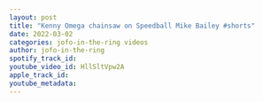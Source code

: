 ```yaml
---
layout: post
title: "Kenny Omega chainsaw on Speedball Mike Bailey #shorts"
date: 2022-03-02
categories: jofo-in-the-ring videos
author: jofo-in-the-ring
spotify_track_id: 
youtube_video_id: HllSltVpw2A
apple_track_id: 
youtube_metadata: 
---
```

